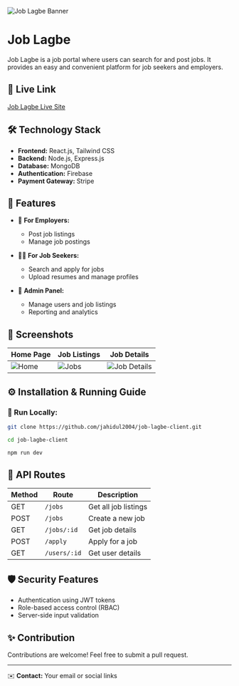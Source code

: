 ![Job Lagbe Banner](https://i.ibb.co.com/gbRM7MS2/Screenshot-50.png)

# Job Lagbe

Job Lagbe is a job portal where users can search for and post jobs. It provides an easy and convenient platform for job seekers and employers.

## 🔗 Live Link

[Job Lagbe Live Site](https://your-live-site-url.com)

## 🛠️ Technology Stack

- **Frontend:** React.js, Tailwind CSS
- **Backend:** Node.js, Express.js
- **Database:** MongoDB
- **Authentication:** Firebase
- **Payment Gateway:** Stripe

## 🚀 Features

- 🏢 **For Employers:**
  - Post job listings
  - Manage job postings

- 👨‍💻 **For Job Seekers:**
  - Search and apply for jobs
  - Upload resumes and manage profiles

- 🔐 **Admin Panel:**
  - Manage users and job listings
  - Reporting and analytics

## 📸 Screenshots

| Home Page | Job Listings | Job Details |
|----------|--------------|-------------|
| ![Home](https://your-image-url.com/home.png) | ![Jobs](https://your-image-url.com/jobs.png) | ![Job Details](https://your-image-url.com/job-details.png) |

## ⚙️ Installation & Running Guide

### 🔹 Run Locally:
```bash
git clone https://github.com/jahidul2004/job-lagbe-client.git
```
```bash
cd job-lagbe-client
```
```bash
npm run dev
```

## 📜 API Routes

| Method | Route | Description |
|--------|-------|-------------|
| GET | `/jobs` | Get all job listings |
| POST | `/jobs` | Create a new job |
| GET | `/jobs/:id` | Get job details |
| POST | `/apply` | Apply for a job |
| GET | `/users/:id` | Get user details |

## 🛡️ Security Features
- Authentication using JWT tokens
- Role-based access control (RBAC)
- Server-side input validation

## ✨ Contribution
Contributions are welcome! Feel free to submit a pull request.

---

✉️ **Contact:** Your email or social links
